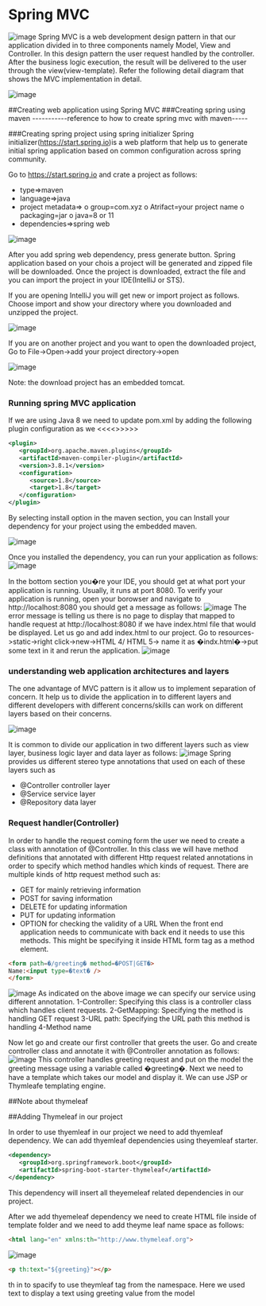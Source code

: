 ﻿
# Spring MVC

![image](screenshots/spring-screenshots/9-mvc.PNG)
Spring MVC is a web development design pattern in that our application divided in to three components namely Model, View and Controller. In this design pattern the user request handled by the controller. After the business logic execution, the result will be delivered to the user through the view(view-template). Refer the following detail diagram that shows the MVC implementation in detail. 

![image](screenshots/spring-screenshots/10-mvc2.PNG)

##Creating web application using Spring MVC
###Creating spring using maven
-----------reference to how to create spring mvc with maven-----

###Creating spring project using spring initializer
Spring initializer(https://start.spring.io)is a web platform that help us to generate initial spring application based on common configuration across spring community.

Go to https://start.spring.io and crate a project as follows:
* type=>maven
* language=>java 
* project metadata=>
o group=com.xyz
o Atrifact=your project name
o packaging=jar
o java=8 or 11 
* dependencies=>spring web

![image](screenshots/spring-screenshots/12-springinitial.PNG)

After you add spring web dependency, press generate button. Spring application based on your chois a project will be generated and zipped file will be downloaded. Once the project is downloaded, extract the file and you can import the project in your IDE(IntelliJ or STS).

If you are opening IntelliJ you will get new or import project as follows. Choose import and show your directory where you downloaded and unzipped the project.

![image](screenshots/spring-screenshots/14-import.PNG)

If you are on another project and you want to open the downloaded project, Go to File->Open->add your project directory->open

![image](screenshots/spring-screenshots/13-openproject.PNG)

Note: the download project has an embedded tomcat.

### Running spring MVC application
If we are using Java 8 we need to update pom.xml by adding the following plugin configuration as we <<<<<see in the previous section>>>>>>
```xml
<plugin>
   <groupId>org.apache.maven.plugins</groupId>
   <artifactId>maven-compiler-plugin</artifactId>
   <version>3.8.1</version>
   <configuration>
      <source>1.8</source>
      <target>1.8</target>
   </configuration>
</plugin>
```

By selecting install option in the maven section, you can Install your dependency for your project using the embedded maven.

![image](screenshots/spring-screenshots/15-maveninstall.PNG)

Once you installed the dependency, you can run your application as follows:
![image](screenshots/spring-screenshots/16-run.PNG)

In the bottom section you�re your IDE, you should get at what port your application is running. Usually, it runs at port 8080. To verify your application is running, open your borowser and navigate to http://localhost:8080 you should get a message as follows:
![image](screenshots/spring-screenshots/17-error.PNG)
The error message is telling us there is no page to display that mapped to handle request at http://localhost:8080 if we have index.html file that would be displayed. Let us go and add index.html to our project. Go to resources->static->right click->new->HTML 4/ HTML 5-> name it as �indx.html�->put some text in it and rerun the application.
![image](screenshots/spring-screenshots/18-index.PNG)

### understanding web application architectures and layers
The one advantage of MVC pattern is it allow us to implement separation of concern. It help us to divide the application in to different layers and different developers with different concerns/skills can work on different layers based on their concerns.


![image](screenshots/spring-screenshots/19-mvc3.PNG)

It is common to divide our application in two different layers such as view layer, business logic layer and data layer as follows:
![image](screenshots/spring-screenshots/20-mvc4.PNG)
Spring provides us different stereo type annotations that used on each of these layers such as 
* @Controller controller layer
* @Service service layer
* @Repository data layer




### Request handler(Controller)
In order to handle the request coming form the user we need to create a class with annotation of @Controller. In this class we will have method definitions that annotated with different Http request related annotations in order to specify which method handles which kinds of request. There are multiple kinds of http request method such as:
* GET for mainly retrieving information
* POST for saving information
* DELETE for updating information
* PUT for updating information
* OPTION for checking the validity of a URL
When the front end application needs to communicate with back end it needs to use this methods. This might be specifying it inside HTML form tag as a method element.
```html
<form path=�/greeting� method=�POST|GET�>
Name:<input type=�text� />
</form>
```

 ![image](screenshots/spring-screenshots/21-controller.PNG)
As indicated on the above image we can specify our service using different annotation.
1-Controller: Specifying this class is a controller class which handles client requests.
2-GetMapping: Specifying the method is handling GET request
3-URL path: Specifying the URL path this method is handling
4-Method name

Now let go and create our first controller that greets the user. Go and create controller class and annotate it with @Controller annotation as follows:
![image](screenshots/spring-screenshots/22-greeting.PNG)
This controller handles greeting request and put on the model the greeting message using a variable called �greeting�. Next we need to have a template which takes our model and display it. We can use JSP or Thymleafe templating engine.

##Note about thymeleaf

##Adding Thymeleaf in our project

In order to use thyemleaf in our project we need to add thyemleaf dependency. We can add thyemleaf dependencies using theyemleaf starter.
```xml
<dependency>
   <groupId>org.springframework.boot</groupId>
   <artifactId>spring-boot-starter-thymeleaf</artifactId>
</dependency>
```
This dependency will insert all theyemeleaf related dependencies in our project.

After we add thyemeleaf dependency we need to create HTML file inside of template folder and we need to add theyme leaf name space as follows:

```html
<html lang="en" xmlns:th="http://www.thymeleaf.org">
```


![image](screenshots/spring-screenshots/23-greetingpage.PNG)


```html
<p th:text="${greeting}"></p>
```
th in to spacify to use theymleaf tag from the namespace. Here we used text to display a text using greeting value from the model


